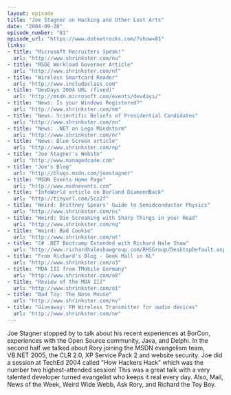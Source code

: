 ```yaml
---
layout: episode
title: "Joe Stagner on Hacking and Other Lost Arts"
date: "2004-09-20"
episode_number: "81"
episode_url: "https://www.dotnetrocks.com/?show=81"
links:
- title: "Microsoft Recruiters Speak!"
  url: "http://www.shrinkster.com/nu"
- title: "MSDE Workload Governer Article"
  url: "http://www.shrinkster.com/nf"
- title: "Wireless Smartcard Reader"
  url: "http://www.includeclass.com"
- title: "DevDays 2004 URL (fixed)"
  url: "http://msdn.microsoft.com/events/devdays/"
- title: "News: Is your Windows Registered?"
  url: "http://www.shrinkster.com/nm"
- title: "News: Scientific Beliefs of Presidential Candidates"
  url: "http://www.shrinkster.com/nn"
- title: "News: .NET on Lego Mindstorm"
  url: "http://www.shrinkster.com/nr"
- title: "News: Blue Screen article"
  url: "http://www.shrinkster.com/np"
- title: "Joe Stagner's Webste"
  url: "http://www.managedcode.com"
- title: "Joe's Blog"
  url: "http://blogs.msdn.com/joestagner"
- title: "MSDN Events Home Page"
  url: "http://www.msdnevents.com"
- title: "InfoWorld article on Borland DiamondBack"
  url: "http://tinyurl.com/5cz2f"
- title: "Weird: Brittney Spears' Guide to Semidconductor Physics"
  url: "http://www.shrinkster.com/ns"
- title: "Weird: Die Screaming with Sharp Things in your Head"
  url: "http://www.shrinkster.com/nq"
- title: "Weird: Bad Cookie"
  url: "http://www.shrinkster.com/nt"
- title: "C# .NET Bootcamp Extended with Richard Hale Shaw"
  url: "http://www.richardhaleshawgroup.com/RHSGroup/DesktopDefault.aspx?tabindex=99&amp;tabid=7"
- title: "From Richard's Blog - Geek Mall in KL"
  url: "http://www.shrinkster.com/o3"
- title: "MDA III from TMobile Germany"
  url: "http://www.shrinkster.com/o0"
- title: "Review of the MDA III"
  url: "http://www.shrinkster.com/o1"
- title: "Bad Toy: The Nose Mouse"
  url: "http://www.shrinkster.com/nv"
- title: "Giveaway: FM Wireless Transmitter for audio devices"
  url: "http://www.shrinkster.com/ne"
---
```


Joe Stagner stopped by to talk about his recent experiences at BorCon, experiences with the Open Source community, Java, and Delphi. In the second half we talked about Rory joining the MSDN evangelism team, VB.NET 2005, the CLR 2.0, XP Service Pack 2 and website security. Joe did a session at TechEd 2004 called "How Hackers Hack" which was the number two highest-attended session! This was a great talk with a very talented developer turned evangelist who keeps it real every day. Also, Mail, News of the Week, Weird Wide Webb, Ask Rory, and Richard the Toy Boy.

